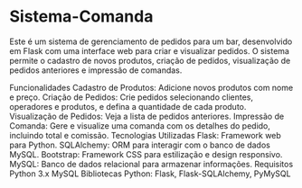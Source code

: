 # Sistema-Comanda

Este é um sistema de gerenciamento de pedidos para um bar, desenvolvido em Flask com uma interface web para criar e visualizar pedidos. O sistema permite o cadastro de novos produtos, criação de pedidos, visualização de pedidos anteriores e impressão de comandas.

Funcionalidades
Cadastro de Produtos: Adicione novos produtos com nome e preço.
Criação de Pedidos: Crie pedidos selecionando clientes, operadores e produtos, e defina a quantidade de cada produto.
Visualização de Pedidos: Veja a lista de pedidos anteriores.
Impressão de Comanda: Gere e visualize uma comanda com os detalhes do pedido, incluindo total e comissão.
Tecnologias Utilizadas
Flask: Framework web para Python.
SQLAlchemy: ORM para interagir com o banco de dados MySQL.
Bootstrap: Framework CSS para estilização e design responsivo.
MySQL: Banco de dados relacional para armazenar informações.
Requisitos
Python 3.x
MySQL
Bibliotecas Python: Flask, Flask-SQLAlchemy, PyMySQL
